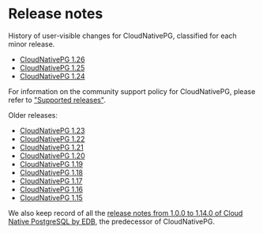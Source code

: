 # Release notes
<!-- SPDX-License-Identifier: CC-BY-4.0 -->

History of user-visible changes for CloudNativePG, classified for each minor release.

<!-- - [CloudNativePG 1.27 - Release Candidate](release_notes/v1.27.md) -->
- [CloudNativePG 1.26](release_notes/v1.26.md)
- [CloudNativePG 1.25](release_notes/v1.25.md)
- [CloudNativePG 1.24](release_notes/v1.24.md)

For information on the community support policy for CloudNativePG, please
refer to ["Supported releases"](supported_releases.md).

Older releases:

- [CloudNativePG 1.23](release_notes/old/v1.23.md)
- [CloudNativePG 1.22](release_notes/old/v1.22.md)
- [CloudNativePG 1.21](release_notes/old/v1.21.md)
- [CloudNativePG 1.20](release_notes/old/v1.20.md)
- [CloudNativePG 1.19](release_notes/old/v1.19.md)
- [CloudNativePG 1.18](release_notes/old/v1.18.md)
- [CloudNativePG 1.17](release_notes/old/v1.17.md)
- [CloudNativePG 1.16](release_notes/old/v1.16.md)
- [CloudNativePG 1.15](release_notes/old/v1.15.md)

We also keep record of all the
[release notes from 1.0.0 to 1.14.0 of Cloud Native PostgreSQL by EDB](release_notes/edb-cloud-native-postgresql.md),
the predecessor of CloudNativePG.
